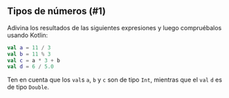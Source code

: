 ## Tipos de números (#1)

Adivina los resultados de las siguientes expresiones y luego compruébalos usando Kotlin:

```kotlin
val a = 11 / 3
val b = 11 % 3
val c = a * 3 + b
val d = 6 / 5.0
```

Ten en cuenta que los `val`s `a`, `b` y `c` son de tipo `Int`, mientras que el `val` `d` es de tipo `Double`.